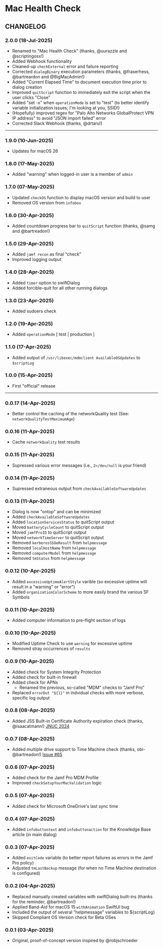 # Mac Health Check

## CHANGELOG

### 2.0.0 (18-Jul-2025)
- Renamed to "Mac Health Check" (thanks, @uurazzle and @scriptingosx!)
- Added Webhook functionality
- Cleaned-up `checkExternal` error and failure reporting
- Corrected `dialogBinary` execution parameters (thanks, @fraserhess, @bartreardon and @BigMacAdmin!)
- Added "Current Elapsed Time" to document execution time prior to dialog creation
- Improved `quitScript` function to immediately exit the script when the user clicks "Close"
- Added "set -x" when `operationMode` is set to "test" (to better identify variable initialization issues; I'm looking at you, SSID!)
- (Hopefully) improved regex for "Palo Alto Networks GlobalProtect VPN IP address" to avoid "JSON import failed" error
- Corrected Slack Webhook (thanks, @drtaru!)

---

### 1.9.0 (10-Jun-2025)
- Updates for macOS 26

### 1.8.0 (17-May-2025)
- Added "warning" when logged-in user is a member of `admin`

### 1.7.0 (07-May-2025)
- Updated `checkOS` function to display macOS version and build to user
- Removed OS version from `infobox`

### 1.6.0 (30-Apr-2025)
- Added countdown progress bar to `quitScript` function (thanks, @samg and @bartreadon!)

### 1.5.0 (29-Apr-2025)
- Added `jamf recon` as final "check"
- Improved logging output

### 1.4.0 (28-Apr-2025)
- Added `timer` option to swiftDialog
- Added forcible-quit for all other running dialogs

### 1.3.0 (23-Apr-2025)
 - Added sudoers check

### 1.2.0 (19-Apr-2025)
- Added `operationMode` [ test | production ]

### 1.1.0 (17-Apr-2025)
- Added output of `/usr/libexec/mdmclient AvailableOSUpdates` to `$scriptLog`

### 1.0.0 (15-Apr-2025)
- First "official" release

---

### 0.0.17 (14-Apr-2025)
- Better control the caching of the networkQuality test (See: `networkQualityTestMaximumAge`)

### 0.0.16 (11-Apr-2025)
- Cache `networkQuality` test results

### 0.0.15 (11-Apr-2025)
- Supressed various error messages (i.e., `2>/dev/null` is your friend)

### 0.0.14 (11-Apr-2025)
- Supressed extraneous output from `checkAvailableSoftwareUpdates`

### 0.0.13 (11-Apr-2025)
- Dialog is now "ontop" and can be minimized
- Added `checkAvailableSoftwareUpdates`
- Added `locationServicesStatus` to quitScript output
- Moved `batteryCycleCount` to quitScript output
- Moved `jamfProID` to quitScript output
- Moved `networkTimeServer` to quitScript output
- Removed `kerberosSSOeResult` from `helpmessage`
- Removed `localHostName` from `helpmessage`
- Removed `computerModel` from `helpmessage`
- Removed `tmStatus` from `helpmessage`

### 0.0.12 (10-Apr-2025)
- Added `excessiveUptimeAlertStyle` varible (so excessive uptime will result in a "warning" or "error")
- Added `organizationColorScheme` to more easily brand the various SF Symbols

### 0.0.11 (10-Apr-2025)
- Added computer information to pre-flight section of logs

### 0.0.10 (10-Apr-2025)
- Modified Uptime Check to use `warning` for excessive uptime
- Removed stray occurrences of `results`

### 0.0.9 (10-Apr-2025)
- Added check for System Integrity Protection
- Added check for built-in firewall
- Added check for APNs
    - Renamed the previous, so-called "MDM" checks to "Jamf Pro"
- Replaced `errorOut "${1}"` in indvidual checks with more verbose, specific log output

### 0.0.8 (08-Apr-2025)
- Added JSS Built-in Certificate Authority expiration check (thanks, @isaacatmann!) [JNUC 2024](https://github.com/mannconsulting/JNUC2024/)

### 0.0.7 (08-Apr-2025)
- Added multiple drive support to Time Machine check (thanks, obi-@bartreadon!) [Issue #65](#65)

### 0.0.6 (07-Apr-2025)
- Added check for the Jamf Pro MDM Profile
- Improved `checkSetupYourMacValidation` logic

### 0.0.5 (07-Apr-2025)
- Added check for Microsoft OneDrive's last sync time

### 0.0.4 (07-Apr-2025)
- Added `infobuttontext` and `infobuttonaction` for the Knowledge Base article (in main dialog)

### 0.0.3 (07-Apr-2025)
- Added `exitCode` variable (to better report failures as errors in the Jamf Pro policy)
- Adjusted `tmLastBackup` message (for when no Time Machine destination is configured)

### 0.0.2 (04-Apr-2025)
- Replaced manually created variables with swiftDialog built-ins (thanks for the reminder, @bartreadon!)
- Applied Band-Aid for macOS 15 `withAnimation` SwiftUI bug
- Included the output of several "helpmessage" variables to ${scriptLog}
- Skipped Compliant OS Version check for Beta OSes

### 0.0.1 (03-Apr-2025)
- Original, proof-of-concept version inspired by @robjschroeder